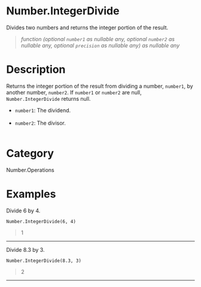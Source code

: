 ﻿# Number.IntegerDivide
Divides two numbers and returns the integer portion of the result.
> _function (optional <code>number1</code> as nullable any, optional <code>number2</code> as nullable any, optional <code>precision</code> as nullable any) as nullable any_
# Description 
Returns the integer portion of the result from dividing a number, <code>number1</code>, by another number, <code>number2</code>. 
    If <code>number1</code> or <code>number2</code> are null, <code>Number.IntegerDivide</code> returns null.     
      <ul>
        <li><code>number1</code>: The dividend.</li>        
        <li><code>number2</code>: The divisor.</li>        
      </ul>

# Category 
Number.Operations
# Examples 
Divide 6 by 4.
```
Number.IntegerDivide(6, 4)
```
> 1
***
Divide 8.3 by 3.
```
Number.IntegerDivide(8.3, 3)
```
> 2
***
